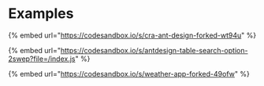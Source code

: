# Examples

{% embed url="https://codesandbox.io/s/cra-ant-design-forked-wt94u" %}



{% embed url="https://codesandbox.io/s/antdesign-table-search-option-2swep?file=/index.js" %}

{% embed url="https://codesandbox.io/s/weather-app-forked-49ofw" %}



